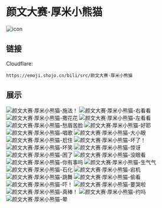 # 颜文大赛·厚米小熊猫
![icon](https://emoji.shojo.cn/bili/src/颜文大赛·厚米小熊猫/icon.png)
## 链接
Cloudflare:
```
https://emoji.shojo.cn/bili/src/颜文大赛·厚米小熊猫
```
## 展示
![颜文大赛·厚米小熊猫-施法！](https://emoji.shojo.cn/bili/src/颜文大赛·厚米小熊猫/颜文大赛·厚米小熊猫-施法！.png)
![颜文大赛·厚米小熊猫-右看看](https://emoji.shojo.cn/bili/src/颜文大赛·厚米小熊猫/颜文大赛·厚米小熊猫-右看看.png)
![颜文大赛·厚米小熊猫-撒花花](https://emoji.shojo.cn/bili/src/颜文大赛·厚米小熊猫/颜文大赛·厚米小熊猫-撒花花.png)
![颜文大赛·厚米小熊猫-左看看](https://emoji.shojo.cn/bili/src/颜文大赛·厚米小熊猫/颜文大赛·厚米小熊猫-左看看.png)
![颜文大赛·厚米小熊猫-愁眉苦脸](https://emoji.shojo.cn/bili/src/颜文大赛·厚米小熊猫/颜文大赛·厚米小熊猫-愁眉苦脸.png)
![颜文大赛·厚米小熊猫-好耶](https://emoji.shojo.cn/bili/src/颜文大赛·厚米小熊猫/颜文大赛·厚米小熊猫-好耶.png)
![颜文大赛·厚米小熊猫-唱歌](https://emoji.shojo.cn/bili/src/颜文大赛·厚米小熊猫/颜文大赛·厚米小熊猫-唱歌.png)
![颜文大赛·厚米小熊猫-大小眼](https://emoji.shojo.cn/bili/src/颜文大赛·厚米小熊猫/颜文大赛·厚米小熊猫-大小眼.png)
![颜文大赛·厚米小熊猫-尬住](https://emoji.shojo.cn/bili/src/颜文大赛·厚米小熊猫/颜文大赛·厚米小熊猫-尬住.png)
![颜文大赛·厚米小熊猫-坏了！](https://emoji.shojo.cn/bili/src/颜文大赛·厚米小熊猫/颜文大赛·厚米小熊猫-坏了！.png)
![颜文大赛·厚米小熊猫-坏笑](https://emoji.shojo.cn/bili/src/颜文大赛·厚米小熊猫/颜文大赛·厚米小熊猫-坏笑.png)
![颜文大赛·厚米小熊猫-惊讶](https://emoji.shojo.cn/bili/src/颜文大赛·厚米小熊猫/颜文大赛·厚米小熊猫-惊讶.png)
![颜文大赛·厚米小熊猫-困了](https://emoji.shojo.cn/bili/src/颜文大赛·厚米小熊猫/颜文大赛·厚米小熊猫-困了.png)
![颜文大赛·厚米小熊猫-没眼看](https://emoji.shojo.cn/bili/src/颜文大赛·厚米小熊猫/颜文大赛·厚米小熊猫-没眼看.png)
![颜文大赛·厚米小熊猫-你有事吗](https://emoji.shojo.cn/bili/src/颜文大赛·厚米小熊猫/颜文大赛·厚米小熊猫-你有事吗.png)
![颜文大赛·厚米小熊猫-生气气](https://emoji.shojo.cn/bili/src/颜文大赛·厚米小熊猫/颜文大赛·厚米小熊猫-生气气.png)
![颜文大赛·厚米小熊猫-石化](https://emoji.shojo.cn/bili/src/颜文大赛·厚米小熊猫/颜文大赛·厚米小熊猫-石化.png)
![颜文大赛·厚米小熊猫-宕机](https://emoji.shojo.cn/bili/src/颜文大赛·厚米小熊猫/颜文大赛·厚米小熊猫-宕机.png)
![颜文大赛·厚米小熊猫-跳舞](https://emoji.shojo.cn/bili/src/颜文大赛·厚米小熊猫/颜文大赛·厚米小熊猫-跳舞.png)
![颜文大赛·厚米小熊猫-偷看](https://emoji.shojo.cn/bili/src/颜文大赛·厚米小熊猫/颜文大赛·厚米小熊猫-偷看.png)
![颜文大赛·厚米小熊猫-吓！](https://emoji.shojo.cn/bili/src/颜文大赛·厚米小熊猫/颜文大赛·厚米小熊猫-吓！.png)
![颜文大赛·厚米小熊猫-要哭啦](https://emoji.shojo.cn/bili/src/颜文大赛·厚米小熊猫/颜文大赛·厚米小熊猫-要哭啦.png)
![颜文大赛·厚米小熊猫-真棒！](https://emoji.shojo.cn/bili/src/颜文大赛·厚米小熊猫/颜文大赛·厚米小熊猫-真棒！.png)
![颜文大赛·厚米小熊猫-约吗](https://emoji.shojo.cn/bili/src/颜文大赛·厚米小熊猫/颜文大赛·厚米小熊猫-约吗.png)
![颜文大赛·厚米小熊猫-晕](https://emoji.shojo.cn/bili/src/颜文大赛·厚米小熊猫/颜文大赛·厚米小熊猫-晕.png)
